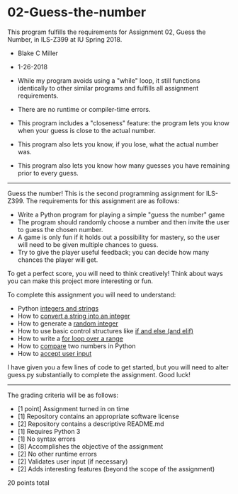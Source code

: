 # 02-Guess-the-number

This program fulfills the requirements for Assignment 02, Guess the Number, in ILS-Z399 at IU Spring 2018.
* Blake C Miller
* 1-26-2018

* While my program avoids using a "while" loop, it still functions identically to other similar programs and fulfills all assignment requirements.
* There are no runtime or compiler-time errors.  
* This program includes a "closeness" feature: the program lets you know when your guess is close to the actual number.
* This program also lets you know, if you lose, what the actual number was.
* This program also lets you know how many guesses you have remaining prior to every guess.

---

Guess the number! This is the second programming assignment for ILS-Z399. The requirements for this assignment are as follows:

* Write a Python program for playing a simple "guess the number" game
* The program should randomly choose a number and then invite the user to guess the chosen number. 
* A game is only fun if it holds out a possibility for mastery, so the user will need to be given multiple chances to guess.
* Try to give the player useful feedback; you can decide how many chances the player will get.

To get a perfect score, you will need to think creatively! Think about ways you can make this project more interesting or fun.

To complete this assignment you will need to understand:

* Python [integers and strings](https://docs.python.org/3.7/library/stdtypes.html)
* How to [convert a string into an integer](https://stackoverflow.com/questions/379906/parse-string-to-float-or-int)
* How to generate a [random integer](https://docs.python.org/3.6/library/random.html)
* How to use basic control structures like [if and else (and elif)](http://anh.cs.luc.edu/python/hands-on/3.1/handsonHtml/ifstatements.html)
* How to write a [for loop over a range](https://www.learnpython.org/en/Loops)
* How to [compare](https://www.tutorialspoint.com/python/comparison_operators_example.htm) two numbers in Python
* How to [accept user input](http://anh.cs.luc.edu/python/hands-on/3.1/handsonHtml/io.html)

I have given you a few lines of code to get started, but you will need to alter guess.py substantially to complete the assignment. Good luck!

---

The grading criteria will be as follows:

* [1 point] Assignment turned in on time
* [1] Repository contains an appropriate software license
* [2] Repository contains a descriptive README.md
* [1] Requires Python 3
* [1] No syntax errors
* [8] Accomplishes the objective of the assignment
* [2] No other runtime errors
* [2] Validates user input (if necessary)
* [2] Adds interesting features (beyond the scope of the assignment)

20 points total
